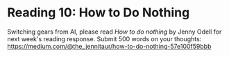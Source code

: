 Reading 10: How to Do Nothing
======================

Switching gears from AI, please read _How to do nothing_ by Jenny Odell for next week's reading response. Submit 500 words on your thoughts: https://medium.com/@the_jennitaur/how-to-do-nothing-57e100f59bbb
